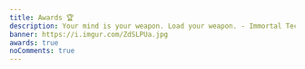 ```yaml
---
title: Awards 🏆️
description: Your mind is your weapon. Load your weapon. - Immortal Technique
banner: https://i.imgur.com/ZdSLPUa.jpg
awards: true
noComments: true
---
```

